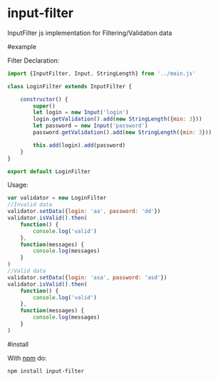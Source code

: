 # input-filter

InputFilter js implementation for Filtering/Validation data

#example

Filter Declaration:
``` js
import {InputFilter, Input, StringLength} from '../main.js'

class LoginFilter extends InputFilter {

    constructor() {
        super()
        let login = new Input('login')
        login.getValidation().add(new StringLength({min: 3}))
        let password = new Input('password')
        password.getValidation().add(new StringLength({min: 3}))

        this.add(login).add(password)
    }
}

export default LoginFilter
```
Usage:
```js
var validator = new LoginFilter
//Invalid data
validator.setData({login: 'aa', password: 'dd'})
validator.isValid().then(
    function() {
        console.log('valid')
    },
    function(messages) {
        console.log(messages)
    }
)
//Valid data
validator.setData({login: 'asa', password: 'asd'})
validator.isValid().then(
    function() {
        console.log('valid')
    },
    function(messages) {
        console.log(messages)
    }
)
```

#install

With [npm](npmjs.org) do:
```
npm install input-filter
```
